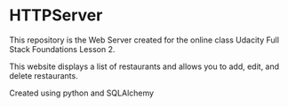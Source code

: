 # HTTPServer
This repository is the Web Server created for the online class Udacity Full Stack Foundations Lesson 2.

This website displays a list of restaurants and allows you to add, edit, and delete restaurants.

Created using python and SQLAlchemy
